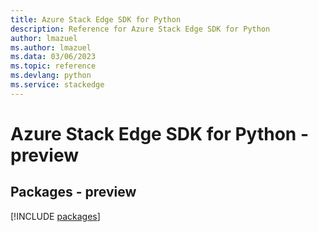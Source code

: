 ```yaml
---
title: Azure Stack Edge SDK for Python
description: Reference for Azure Stack Edge SDK for Python
author: lmazuel
ms.author: lmazuel
ms.data: 03/06/2023
ms.topic: reference
ms.devlang: python
ms.service: stackedge
---
```

# Azure Stack Edge SDK for Python - preview
## Packages - preview
[!INCLUDE [packages](stack-edge-index.md)]
